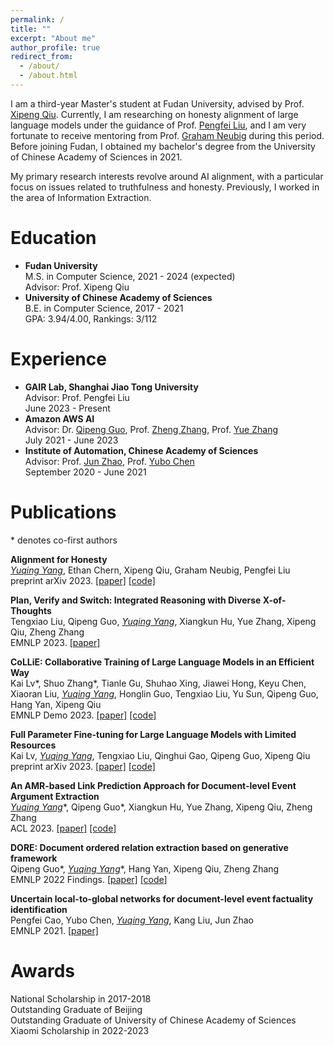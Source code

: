 ```yaml
---
permalink: /
title: ""
excerpt: "About me"
author_profile: true
redirect_from: 
  - /about/
  - /about.html
---
```


<!-- ## About Me -->
I am a third-year Master's student at Fudan University, advised by Prof. [Xipeng Qiu](https://xpqiu.github.io/). Currently, I am researching on honesty alignment of large language models under the guidance of Prof. [Pengfei Liu](https://plms.ai/people/index.html), and I am very fortunate to receive mentoring from Prof. [Graham Neubig](https://www.phontron.com/) during this period. Before joining Fudan, I obtained my bachelor's degree from the University of Chinese Academy of Sciences in 2021.

My primary research interests revolve around AI alignment, with a particular focus on issues related to truthfulness and honesty. Previously, I worked in the area of Information Extraction.

# Education
- **Fudan University**  
  M.S. in Computer Science, 2021 - 2024 (expected)  
  Advisor: Prof. Xipeng Qiu  
- **University of Chinese Academy of Sciences**  
  B.E. in Computer Science, 2017 - 2021  
  GPA: 3.94/4.00, Rankings: 3/112  

# Experience
- **GAIR Lab, Shanghai Jiao Tong University**  
  Advisor: Prof. Pengfei Liu  
  June 2023 - Present
- **Amazon AWS AI**  
  Advisor: Dr. [Qipeng Guo](https://scholar.google.com/citations?user=k3mPGKgAAAAJ&hl=en), Prof. [Zheng Zhang](https://scholar.google.com/citations?user=k0KiE4wAAAAJ&hl=en), Prof. [Yue Zhang](https://frcchang.github.io/)  
  July 2021 - June 2023  
- **Institute of Automation, Chinese Academy of Sciences**  
  Advisor: Prof. [Jun Zhao](http://nlpr-web.ia.ac.cn/cip/english/~junzhao/index.html), Prof. [Yubo Chen](http://www.nlpr.ia.ac.cn/cip/yubochen/index.html)  
  September 2020 - June 2021  

# Publications
\* denotes co-first authors
<!-- $^\dagger$ denotes corresponding author/main advisor -->

**Alignment for Honesty**  
*<ins>Yuqing Yang</ins>*, Ethan Chern, Xipeng Qiu, Graham Neubig, Pengfei Liu  
preprint arXiv 2023. [[paper]](https://arxiv.org/abs/2312.07000) [[code]](https://github.com/GAIR-NLP/alignment-for-honesty)

**Plan, Verify and Switch: Integrated Reasoning with Diverse X-of-Thoughts**  
Tengxiao Liu, Qipeng Guo, *<ins>Yuqing Yang</ins>*, Xiangkun Hu, Yue Zhang, Xipeng Qiu, Zheng Zhang  
EMNLP 2023. [[paper]](https://arxiv.org/abs/2310.14628)

**CoLLiE: Collaborative Training of Large Language Models in an Efficient Way**  
Kai Lv\*, Shuo Zhang\*, Tianle Gu, Shuhao Xing, Jiawei Hong, Keyu Chen, Xiaoran Liu, *<ins>Yuqing Yang</ins>*, Honglin Guo, Tengxiao Liu, Yu Sun, Qipeng Guo, Hang Yan, Xipeng Qiu  
EMNLP Demo 2023. [[paper]](https://arxiv.org/abs/2312.00407) [[code]](https://github.com/OpenLMLab/collie)

**Full Parameter Fine-tuning for Large Language Models with Limited Resources**  
Kai Lv, *<ins>Yuqing Yang</ins>*, Tengxiao Liu, Qinghui Gao, Qipeng Guo, Xipeng Qiu  
preprint arXiv 2023. [[paper]](https://arxiv.org/abs/2306.09782) [[code]](https://github.com/OpenLMLab/LOMO)

**An AMR-based Link Prediction Approach for Document-level Event Argument Extraction**  
*<ins>Yuqing Yang</ins>*\*, Qipeng Guo\*, Xiangkun Hu, Yue Zhang, Xipeng Qiu, Zheng Zhang  
ACL 2023. [[paper]](https://arxiv.org/abs/2305.19162) [[code]](https://github.com/ayyyq/TARA)

**DORE: Document ordered relation extraction based on generative framework**  
Qipeng Guo\*, *<ins>Yuqing Yang</ins>*\*, Hang Yan, Xipeng Qiu, Zheng Zhang  
EMNLP 2022 Findings. [[paper]](https://arxiv.org/abs/2210.16064) [[code]](https://github.com/ayyyq/DORE)

**Uncertain local-to-global networks for document-level event factuality identification**  
Pengfei Cao, Yubo Chen, *<ins>Yuqing Yang</ins>*, Kang Liu, Jun Zhao  
EMNLP 2021. [[paper]](https://aclanthology.org/2021.emnlp-main.207/)

# Awards
National Scholarship in 2017-2018  
Outstanding Graduate of Beijing  
Outstanding Graduate of University of Chinese Academy of Sciences  
Xiaomi Scholarship in 2022-2023
